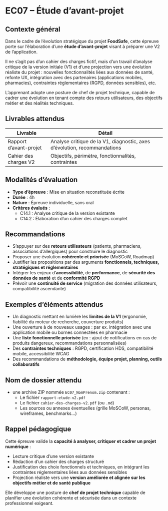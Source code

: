 # EC07 – Étude d’avant-projet

## Contexte général

Dans le cadre de l’évolution stratégique du projet **FoodSafe**, cette épreuve porte sur l’élaboration d’une **étude
d’avant-projet** visant à préparer une V2 de l’application.

Il ne s’agit pas d’un cahier des charges fictif, mais d’un travail d’analyse critique de la version initiale (V1) et
d’une projection vers une évolution réaliste du projet : nouvelles fonctionnalités liées aux données de santé, refonte
UX, intégration avec des partenaires (applications mobiles, pharmacies), contraintes réglementaires (RGPD, données
sensibles), etc.

L’apprenant adopte une posture de chef de projet technique, capable de cadrer une évolution en tenant compte des retours
utilisateurs, des objectifs métier et des réalités techniques.

## Livrables attendus

| Livrable               | Détail                                                                   |
|------------------------|--------------------------------------------------------------------------|
| Rapport d’avant-projet | Analyse critique de la V1, diagnostic, axes d’évolution, recommandations |
| Cahier des charges V2  | Objectifs, périmètre, fonctionnalités, contraintes                       |

## Modalités d’évaluation

- **Type d’épreuve** : Mise en situation reconstituée écrite
- **Durée** : 4h
- **Nature** : Épreuve individuelle, sans oral
- **Critères évalués** :
    - C14.1 : Analyse critique de la version existante
    - C14.2 : Élaboration d’un cahier des charges complet

## Recommandations

- S’appuyer sur des **retours utilisateurs** (patients, pharmaciens, associations d’allergiques) pour construire le
  diagnostic
- Proposer une évolution **cohérente et priorisée** (MoSCoW, Roadmap)
- Justifier les propositions par des arguments **fonctionnels, techniques, stratégiques et réglementaires**
- Intégrer les enjeux d’**accessibilité**, de **performance**, de **sécurité des données de santé** et de **conformité
  RGPD**
- Prévoir une **continuité de service** (migration des données utilisateurs, compatibilité ascendante)

## Exemples d’éléments attendus

- Un diagnostic mettant en lumière les **limites de la V1** (ergonomie, fiabilité du moteur de recherche, couverture
  produits)
- Une ouverture à de nouveaux usages : par ex. intégration avec une application mobile ou bornes connectées en pharmacie
- Une **liste fonctionnelle priorisée** (ex : ajout de notifications en cas de produits dangereux, recommandations
  personnalisées)
- Des **contraintes techniques** : RGPD, certification HDS, compatibilité mobile, accessibilité WCAG
- Des recommandations de **méthodologie, équipe projet, planning, outils collaboratifs**

## Nom de dossier attendu

- une archive ZIP nommée `EC07_NomPrenom.zip` contenant :
    - Le fichier `rapport-etude-v2.pdf`
    - Le fichier `cahier-des-charges-v2.pdf` (ou `.md`)
    - Les sources ou annexes éventuelles (grille MoSCoW, personas, wireframes, benchmarks…)

## Rappel pédagogique

Cette épreuve valide la **capacité à analyser, critiquer et cadrer un projet numérique** :

- Lecture critique d’une version existante
- Rédaction d’un cahier des charges structuré
- Justification des choix fonctionnels et techniques, en intégrant les contraintes réglementaires liées aux données
  sensibles
- Projection réaliste vers une **version améliorée et alignée sur les objectifs métier et de santé publique**

Elle développe une posture de **chef de projet technique** capable de planifier une évolution cohérente et sécurisée
dans un contexte professionnel exigeant.
